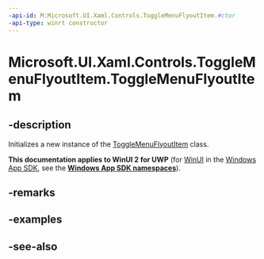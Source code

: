 ```yaml
---
-api-id: M:Microsoft.UI.Xaml.Controls.ToggleMenuFlyoutItem.#ctor
-api-type: winrt constructor
---
```


<!-- Method syntax
public ToggleMenuFlyoutItem()
-->

# Microsoft.UI.Xaml.Controls.ToggleMenuFlyoutItem.ToggleMenuFlyoutItem

## -description
Initializes a new instance of the [ToggleMenuFlyoutItem](togglemenuflyoutitem.md) class.

**This documentation applies to WinUI 2 for UWP** (for [WinUI](/windows/apps/winui/winui3/) in the [Windows App SDK](/windows/apps/windows-app-sdk/), see the **[Windows App SDK namespaces](/windows/windows-app-sdk/api/winrt/)**).

## -remarks

## -examples

## -see-also

